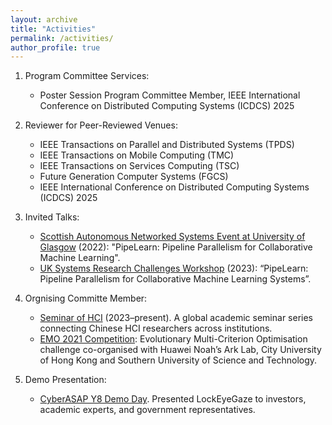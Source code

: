 ```yaml
---
layout: archive
title: "Activities"
permalink: /activities/
author_profile: true
---
```


1. Program Committee Services:
    * Poster Session Program Committee Member, IEEE International Conference on Distributed Computing Systems (ICDCS) 2025

2. Reviewer for Peer-Reviewed Venues: 
    * IEEE Transactions on Parallel and Distributed Systems (TPDS)
    * IEEE Transactions on Mobile Computing (TMC)
    * IEEE Transactions on Services Computing (TSC)
    * Future Generation Computer Systems (FGCS)
    * IEEE International Conference on Distributed Computing Systems (ICDCS) 2025

3. Invited Talks:
   * [Scottish Autonomous Networked Systems Event at University of Glasgow](https://scot-ans.github.io/2022/) (2022): "PipeLearn: Pipeline Parallelism for Collaborative Machine Learning".
   * [UK Systems Research Challenges Workshop](https://uksystems.org/workshop/2023/) (2023): “PipeLearn: Pipeline Parallelism for Collaborative Machine Learning Systems”.
   
4. Orgnising Committe Member: 
    * [Seminar of HCI](https://www.seminarofhci.com/home) (2023–present). A global academic seminar series connecting Chinese HCI researchers across institutions. 
    * [EMO 2021 Competition](https://www.noahlab.com.hk/logistics-ranking/#/home/the-competition): Evolutionary Multi-Criterion Optimisation challenge co-organised with Huawei Noah’s Ark Lab, City University of Hong Kong and Southern University of Science and Technology.

5. Demo Presentation:
   * [CyberASAP Y8 Demo Day](https://iuk-business-connect.org.uk/events/cyberasap-year-8-demo-day/). Presented LockEyeGaze to investors, academic experts, and government representatives.
